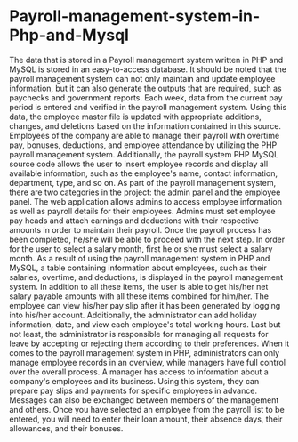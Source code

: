 # Payroll-management-system-in-Php-and-Mysql
The data that is stored in a Payroll management system written in PHP and MySQL is stored in an easy-to-access database. It should be noted that the payroll management system can not only maintain and update employee information, but it can also generate the outputs that are required, such as paychecks and government reports. Each week, data from the current pay period is entered and verified in the payroll management system.  Using this data, the employee master file is updated with appropriate additions, changes, and deletions based on the information contained in this source. Employees of the company are able to manage their payroll with overtime pay, bonuses, deductions, and employee attendance by utilizing the PHP payroll management system. Additionally, the payroll system PHP MySQL source code allows the user to insert employee records and display all available information, such as the employee's name, contact information, department, type, and so on. As part of the payroll management system, there are two categories in the project: the admin panel and the employee panel. The web application allows admins to access employee information as well as payroll details for their employees.  Admins must set employee pay heads and attach earnings and deductions with their respective amounts in order to maintain their payroll. Once the payroll process has been completed, he/she will be able to proceed with the next step. In order for the user to select a salary month, first he or she must select a salary month. As a result of using the payroll management system in PHP and MySQL, a table containing information about employees, such as their salaries, overtime, and deductions, is displayed in the payroll management system. In addition to all these items, the user is able to get his/her net salary payable amounts with all these items combined for him/her. The employee can view his/her pay slip after it has been generated by logging into his/her account. Additionally, the administrator can add holiday information, date, and view each employee's total working hours. Last but not least, the administrator is responsible for managing all requests for leave by accepting or rejecting them according to their preferences. When it comes to the payroll management system in PHP, administrators can only manage employee records in an overview, while managers have full control over the overall process. A manager has access to information about a company's employees and its business. Using this system, they can prepare pay slips and payments for specific employees in advance. Messages can also be exchanged between members of the management and others. Once you have selected an employee from the payroll list to be entered, you will need to enter their loan amount, their absence days, their allowances, and their bonuses.
